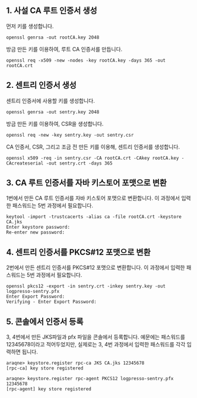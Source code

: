 ## 1. 사설 CA 루트 인증서 생성

먼저 키를 생성합니다.

~~~~
openssl genrsa -out rootCA.key 2048
~~~~

방금 만든 키를 이용하여, 루트 CA 인증서를 만듭니다.

~~~~
openssl req -x509 -new -nodes -key rootCA.key -days 365 -out rootCA.crt
~~~~


## 2. 센트리 인증서 생성

센트리 인증서에 사용할 키를 생성합니다.

~~~~
openssl genrsa -out sentry.key 2048
~~~~

방금 만든 키를 이용하여, CSR을 생성합니다.

~~~~
openssl req -new -key sentry.key -out sentry.csr
~~~~

CA 인증서, CSR, 그리고 조금 전 만든 키를 이용해, 센트리 인증서를 생성합니다.

~~~~
openssl x509 -req -in sentry.csr -CA rootCA.crt -CAkey rootCA.key -CAcreateserial -out sentry.crt -days 365
~~~~

## 3. CA 루트 인증서를 자바 키스토어 포맷으로 변환

1번에서 만든 CA 루트 인증서를 자바 키스토어 포맷으로 변환합니다. 이 과정에서 입력한 패스워드는 5번 과정에서 필요합니다.

~~~~
keytool -import -trustcacerts -alias ca -file rootCA.crt -keystore CA.jks
Enter keystore password:  
Re-enter new password: 
~~~~


## 4. 센트리 인증서를 PKCS#12 포맷으로 변환

2번에서 만든 센트리 인증서를 PKCS#12 포맷으로 변환합니다. 이 과정에서 입력한 패스워드는 5번 과정에서 필요합니다.

~~~~
openssl pkcs12 -export -in sentry.crt -inkey sentry.key -out logpresso-sentry.pfx
Enter Export Password:
Verifying - Enter Export Password:
~~~~

## 5. 콘솔에서 인증서 등록

3, 4번에서 만든 JKS파일과 pfx 파일을 콘솔에서 등록합니다. 예문에는 패스워드를 12345678이라고 적어두었지만, 실제로는 3, 4번 과정에서 입력한 패스워드를 각각 입력하면 됩니다.

~~~~
araqne> keystore.register rpc-ca JKS CA.jks 12345678
[rpc-ca] key store registered

araqne> keystore.register rpc-agent PKCS12 logpresso-sentry.pfx 12345678
[rpc-agent] key store registered
~~~~